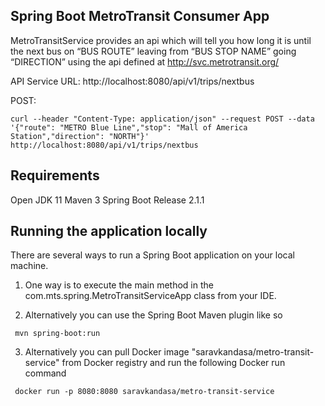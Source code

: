 Spring Boot MetroTransit Consumer App
-------------------------------------
MetroTransitService provides an api which will tell you how long it is until the next bus on “BUS ROUTE” leaving from 
“BUS STOP NAME” going “DIRECTION” using the api defined at http://svc.metrotransit.org/ 

API Service URL:
http://localhost:8080/api/v1/trips/nextbus

POST:
	
	curl --header "Content-Type: application/json" --request POST --data '{"route": "METRO Blue Line","stop": "Mall of America Station","direction": "NORTH"}' http://localhost:8080/api/v1/trips/nextbus
	
	
Requirements
------------
   Open JDK 11
   Maven 3
   Spring Boot Release 2.1.1

Running the application locally
-------------------------------

There are several ways to run a Spring Boot application on your local machine. 

   1. One way is to execute the main method in the com.mts.spring.MetroTransitServiceApp class from your IDE.

   2. Alternatively you can use the Spring Boot Maven plugin like so
        
     mvn spring-boot:run
    
   3. Alternatively you can pull Docker image "saravkandasa/metro-transit-service" from Docker registry and 
   run the following Docker run command
   
     docker run -p 8080:8080 saravkandasa/metro-transit-service
   

